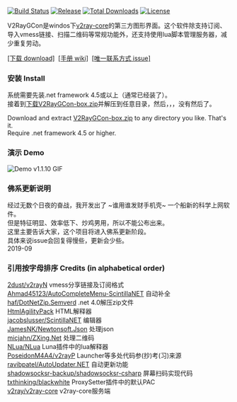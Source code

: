[![Build Status][1]][2] [![Release][3]][4] [![Total Downloads][5]][6] [![License][7]][8]

[1]: https://dev.azure.com/adamsmith2019/V2RayGCon/_apis/build/status/Master?branchName=master "Build Status Badge"
[2]: https://dev.azure.com/adamsmith2019/V2RayGCon/_build/latest?definitionId=2&branchName=master "Azure Build Status"
[3]: https://img.shields.io/github/release/UudrSgMEZ/V2RayGCon.svg "Release Badge"
[4]: https://github.com/UudrSgMEZ/V2RayGCon/releases/latest "Releases"
[5]: https://img.shields.io/github/downloads/UudrSgMEZ/V2RayGCon/total.svg "Total Downloads Badge"
[6]: https://www.somsubhra.com/github-release-stats/?username=UudrSgMEZ&repository=V2RayGCon "Download Details"
[7]: https://img.shields.io/github/license/UudrSgMEZ/V2RayGCon.svg "Licence Badge"
[8]: https://github.com/UudrSgMEZ/V2RayGCon/blob/master/LICENSE "Licence"

V2RayGCon是windos下[v2ray-core](https://v2ray.com)的第三方图形界面。这个软件除支持订阅、导入vmess链接、扫描二维码等常规功能外，还支持使用lua脚本管理服务器，减少重复劳动。   

[\[下载 download\]](https://github.com/UudrSgMEZ/V2RayGCon/releases/latest)&nbsp;&nbsp;[\[手册 wiki\]](https://github.com/UudrSgMEZ/V2RayGCon/wiki)&nbsp;&nbsp;[\[唯一联系方式 issue\]](https://github.com/UudrSgMEZ/V2RayGCon/issues)  

### 安装 Install
系统需要先装.net framework 4.5或以上（通常已经装了）。  
接着到[下载V2RayGCon-box.zip](https://github.com/UudrSgMEZ/V2RayGCon/releases/latest)并解压到任意目录，然后，，，没有然后了。  

Download and extract [V2RayGCon-box.zip](https://github.com/UudrSgMEZ/V2RayGCon/releases/latest) to any directory you like. That's it.  
Require .net framework 4.5 or higher.  

### 演示 Demo
![Demo v1.1.10 GIF](https://github.com/UudrSgMEZ/V2RayGCon/raw/master/screenshot/demo1.1.10.gif)  

### 佛系更新说明
经过无数个日夜的奋战，我开发出了 ~谁用谁发财手机壳~ 一个船新的科学上网软件。  
但是特征明显、效率低下、炒鸡男用，所以不能公布出来。  
这里主要告诉大家，这个项目将进入佛系更新阶段。  
具体来说issue会回复得慢些，更新会少些。  
2019-09
  
### 引用按字母排序 Credits (in alphabetical order)  
[2dust/v2rayN](https://github.com/2dust/v2rayN) vmess分享链接及订阅格式  
[Ahmad45123/AutoCompleteMenu-ScintillaNET](https://github.com/Ahmad45123/AutoCompleteMenu-ScintillaNET) 自动补全  
[haf/DotNetZip.Semverd](https://github.com/haf/DotNetZip.Semverd) .net 4.0解压zip文件  
[HtmlAgilityPack](https://html-agility-pack.net/) HTML解释器  
[jacobslusser/ScintillaNET](https://github.com/jacobslusser/ScintillaNET) 编辑器  
[JamesNK/Newtonsoft.Json](https://github.com/JamesNK/Newtonsoft.Json) 处理json  
[micjahn/ZXing.Net](https://github.com/micjahn/ZXing.Net/) 处理二维码  
[NLua/NLua](https://github.com/NLua/NLua) Luna插件中的lua解释器  
[PoseidonM4A4/v2rayP](https://github.com/PoseidonM4A4/v2rayP) Launcher等多处代码参(抄)考(习)来源  
[ravibpatel/AutoUpdater.NET](https://github.com/ravibpatel/AutoUpdater.NET) 自动更新功能  
[shadowsocksr-backup/shadowsocksr-csharp](https://github.com/shadowsocksr-backup/shadowsocksr-csharp) 屏幕扫码实现代码  
[txthinking/blackwhite](https://github.com/txthinking/blackwhite) ProxySetter插件中的默认PAC  
[v2ray/v2ray-core](https://github.com/v2ray/v2ray-core) v2ray-core服务端  
